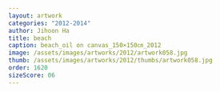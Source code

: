 ```yaml
---
layout: artwork
categories: "2012-2014"
author: Jihoon Ha
title: beach
caption: beach_oil on canvas_150×150㎝_2012
image: /assets/images/artworks/2012/artwork058.jpg
thumb: /assets/images/artworks/2012/thumbs/artwork058.jpg
order: 1620
sizeScore: 06
---
```

